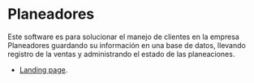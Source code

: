 # Planeadores
Este software es para solucionar el manejo de clientes en la empresa Planeadores guardando su información en una base de datos, llevando registro de la ventas y administrando el estado de las planeaciones.

- [Landing page](https://hguzman.github.io/Planeadores/).
